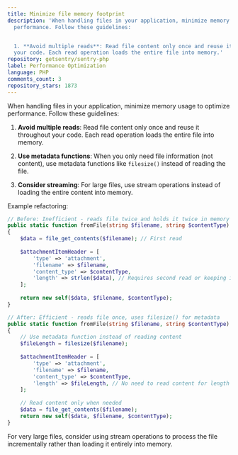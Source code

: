 ```yaml
---
title: Minimize file memory footprint
description: 'When handling files in your application, minimize memory usage to optimize
  performance. Follow these guidelines:


  1. **Avoid multiple reads**: Read file content only once and reuse it throughout
  your code. Each read operation loads the entire file into memory.'
repository: getsentry/sentry-php
label: Performance Optimization
language: PHP
comments_count: 3
repository_stars: 1873
---
```


When handling files in your application, minimize memory usage to optimize performance. Follow these guidelines:

1. **Avoid multiple reads**: Read file content only once and reuse it throughout your code. Each read operation loads the entire file into memory.

2. **Use metadata functions**: When you only need file information (not content), use metadata functions like `filesize()` instead of reading the file.

3. **Consider streaming**: For large files, use stream operations instead of loading the entire content into memory.

Example refactoring:

```php
// Before: Inefficient - reads file twice and holds it twice in memory
public static function fromFile(string $filename, string $contentType): self
{
    $data = file_get_contents($filename); // First read
    
    $attachmentItemHeader = [
        'type' => 'attachment',
        'filename' => $filename,
        'content_type' => $contentType,
        'length' => strlen($data), // Requires second read or keeping in memory
    ];
    
    return new self($data, $filename, $contentType);
}

// After: Efficient - reads file once, uses filesize() for metadata
public static function fromFile(string $filename, string $contentType): self
{
    // Use metadata function instead of reading content
    $fileLength = filesize($filename);
    
    $attachmentItemHeader = [
        'type' => 'attachment',
        'filename' => $filename, 
        'content_type' => $contentType,
        'length' => $fileLength, // No need to read content for length
    ];
    
    // Read content only when needed
    $data = file_get_contents($filename);
    return new self($data, $filename, $contentType);
}
```

For very large files, consider using stream operations to process the file incrementally rather than loading it entirely into memory.